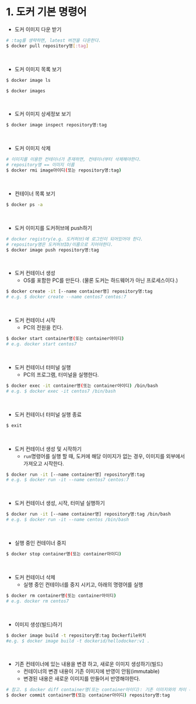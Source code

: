 # 1. 도커 기본 명령어

- 도커 이미지 다운 받기

```bash
# :tag를 생략하면, latest 버전을 다운한다.
$ docker pull repository명[:tag]
```

<br/>

- 도커 이미지 목록 보기

```bash
$ docker image ls
```

```bash
$ docker images
```

<br/>

- 도커 이미지 상세정보 보기

```bash
$ docker image inspect repository명:tag
```

<br/>

- 도커 이미지 삭제

```bash
# 이미지를 이용한 컨테이너가 존재하면, 컨테이너부터 삭제해야한다.
# repository명 == 이미지 이름
$ docker rmi image아이디(또는 repository명:tag)
```

<br/>

- 컨테이너 목록 보기

```bash
$ docker ps -a
```

<br/>

- 도커 이미지를 도커허브에 push하기

```bash
# docker registry(e.g. 도커허브)에 로그인이 되어있어야 한다.
# repository명은 도커허브ID/이름으로 지어야한다.
$ docker image push repository명:tag
```

<br/>

- 도커 컨테이너 생성
  - OS를 포함한 PC를 만든다. (물론 도커는 하드웨어가 아닌 프로세스이다.)

```bash
$ docker create -it [--name container명] repository명:tag
# e.g. $ docker create --name centos7 centos:7
```

<br/>

- 도커 컨테이너 시작
  - PC의 전원을 킨다.

```bash
$ docker start container명(또는 container아이디)
# e.g. docker start centos7
```

<br/>

- 도커 컨테이너 터미널 실행
  - PC의 프로그램, 터미널을 실행한다.

```bash
$ docker exec -it container명(또는 container아이디) /bin/bash
# e.g. $ docker exec -it centos7 /bin/bash
```

<br/>

- 도커 컨테이너 터미널 실행 종료

```bash
$ exit
```

<br/>

- 도커 컨테이너 생성 및 시작하기
  - `run`명령어를 실행 할 때, 도커에 해당 이미지가 없는 경우, 이미지를 외부에서 가져오고 시작한다. 

```bash
$ docker run -it [--name container명] repository명:tag
# e.g. $ docker run -it --name centos7 centos:7
```

<br/>

- 도커 컨테이너 생성, 시작, 터미널 실행하기

```bash
$ docker run -it [--name container명] repository명:tag /bin/bash
# e.g. $ docker run -it --name centos /bin/bash
```

<br/>

- 실행 중인 컨테이너 중지

```bash
$ docker stop container명(또는 container아이디)
```

<br/>

- 도커 컨테이너 삭제
  - 실행 중인 컨테이너를 중지 시키고, 아래의 명령어를 실행

```bash
$ docker rm container명(또는 container아이디)
# e.g. docker rm centos7
```

<br/>

- 이미지 생성(빌드)하기

```bash
$ docker image build -t repository명:tag Dockerfile위치
#e.g. $ docker image build -t dockerid/hellodocker:v1 .
```

<br/>

- 기존 컨테이너에 있는 내용을 변경 하고, 새로운 이미지 생성하기(빌드)
  - 컨테이너의 변경 내용이 기존 이미지에 반영이 안됨(immutable)
  - 변경된 내용은 새로운 이미지를 만들어서 반영해야한다.

```bash
# 참고. $ docker diff container명(또는 container아이디): 기존 이미지와의 차이 확인한다.
$ docker commit container명(또는 container아이디) repository명:tag
```

<br/>